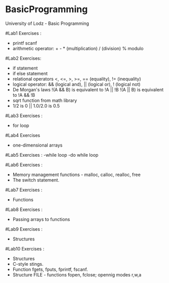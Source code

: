 # BasicProgramming
University of Lodz - Basic Programming

#Lab1 Exercises : 
- printf scanf
- arithmetic operator: + - * (multiplication) / (division) % modulo

#Lab2 Exercises:
- if statement
- if else statement
- relational operators <, <=, >, >=, == (equality), != (inequality)
- logical operator: && (logical and), || (logical or), ! (logical not)
- De Morgan's laws 
  !(A && B) is equivalent to !A || !B
  !(A || B) is equivalent to !A && !B
- sqrt function from math library
- 1/2 is 0 || 1.0/2.0 is 0.5

#Lab3 Exercises : 
- for loop

#Lab4 Exercises
- one-dimensional arrays

#Lab5 Exercises : 
-while loop
-do while loop

#Lab6 Exercises : 
- Memory management functions - malloc, calloc, realloc, free
- The switch statement.

#Lab7 Exercises : 
- Functions

#Lab8 Exercises : 
- Passing arrays to functions

#Lab9 Exercises :
- Structures

#Lab10 Exercises :
- Structures 
- C-style stings. 
- Function fgets, fputs, fprintf, fscanf.
- Structure FILE - functions fopen, fclose; opennig modes r,w,a
